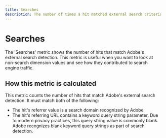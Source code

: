 ```yaml
---
title: Searches
description: The number of times a hit matched external search criteria.
---
```


# Searches

The 'Searches' metric shows the number of hits that match Adobe's external search detection. This metric is useful when you want to look at non-search dimension values and see how they contributed to search engine traffic.

## How this metric is calculated

This metric counts the number of hits that match Adobe's external search detection. It must match both of the following:

* The hit's referrer value is a search domain recognized by Adobe
* The hit's referring URL contains a keyword query string parameter. Due to modern privacy practices, this query string value is commonly blank. Adobe recognizes blank keyword query strings as part of search detection.
